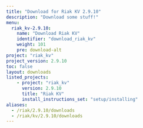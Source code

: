 ```yaml
---
title: "Download for Riak KV 2.9.10"
description: "Download some stuff!"
menu:
  riak_kv-2.9.10:
    name: "Download Riak KV"
    identifier: "download_riak_kv"
    weight: 101
    pre: download-alt
project: "riak_kv"
project_version: 2.9.10
toc: false
layout: downloads
listed_projects:
    - project: "riak_kv"
      version: 2.9.10
      title: "Riak KV"
      install_instructions_set: "setup/installing"
aliases:
  - /riak/2.9.10/downloads
  - /riak/kv/2.9.10/downloads
---
```





